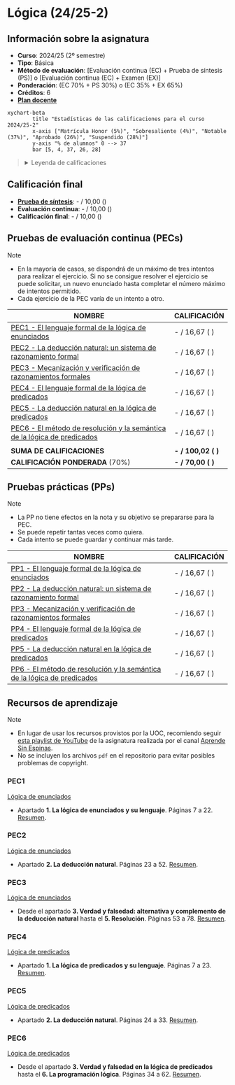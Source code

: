 # Lógica (24/25-2)

## Información sobre la asignatura

- **Curso**: 2024/25 (2º semestre)
- **Tipo**: Básica
- **Método de evaluación**: [Evaluación continua (EC) + Prueba de síntesis (PS)] o [Evaluación continua (EC) + Examen (EX)]
- **Ponderación**: (EC 70% + PS 30%) o (EC 35% + EX 65%)
- **Créditos**: 6
- [**Plan docente**](https://apps.uoc.edu/PlaDocent/PlaDocent?Semestre=20242&SignatureCode=75.570&Context=3&Locale=es)

```mermaid
xychart-beta
		title "Estadísticas de las calificaciones para el curso 2024/25-2"
		x-axis ["Matrícula Honor (5%)", "Sobresaliente (4%)", "Notable (37%)", "Aprobado (26%)", "Suspendido (28%)"]
		y-axis "% de alumnos" 0 --> 37
		bar [5, 4, 37, 26, 28]
```

><details>
>	<summary>Leyenda de calificaciones</summary>
>
>	- Matrícula de Honor (M): 9 a 10
>	- Sobresaliente (EX): 9 a 10
>	- Notable (NO): 7 a 8,99
>	- Aprobado (A): 5 a 6,99
>	- Suspendido (SU): 0 a 4,99
></details>

## Calificación final 

- [**Prueba de síntesis**](ps): - / 10,00 ()
- **Evaluación continua**: - / 10,00 ()
- **Calificación final**: - / 10,00 ()

## Pruebas de evaluación continua (PECs)

>[!NOTE]
>- En la mayoría de casos, se dispondrá de un máximo de tres intentos para realizar el ejercicio. Si no se consigue resolver el ejercicio se puede solicitar, un nuevo enunciado hasta completar el número máximo de intentos permitido.
>- Cada ejercicio de la PEC varía de un intento a otro.

| NOMBRE                                                              | CALIFICACIÓN       |
|---------------------------------------------------------------------|--------------------|
| [PEC1 - El lenguaje formal de la lógica de enunciados](pec1)            | - / 16,67 ( )  |
| [PEC2 - La deducción natural: un sistema de razonamiento formal](pec2)     | - / 16,67 ( )  |
| [PEC3 - Mecanización y verificación de razonamientos formales](pec3) | - / 16,67 ( ) |
| [PEC4 - El lenguaje formal de la lógica de predicados](pec4)                    | - / 16,67 ( ) |
| [PEC5 - La deducción natural en la lógica de predicados](pec5)                    | - / 16,67 ( ) |
| [PEC6 - El método de resolución y la semántica de la lógica de predicados](pec6)                    | - / 16,67 ( ) |
|                                                                     |                      |
| **SUMA DE CALIFICACIONES**                                          | **- / 100,02 ( )** |
| **CALIFICACIÓN PONDERADA** (70%)                                    | **- / 70,00 ( )** |

## Pruebas prácticas (PPs)

>[!NOTE]
>- La PP no tiene efectos en la nota y su objetivo se prepararse para la PEC.
>- Se puede repetir tantas veces como quiera.
>- Cada intento se puede guardar y continuar más tarde.

| NOMBRE                                                              | CALIFICACIÓN       |
|---------------------------------------------------------------------|--------------------|
| [PP1 - El lenguaje formal de la lógica de enunciados](pec1/pp1)            | - / 16,67 ( )  |
| [PP2 - La deducción natural: un sistema de razonamiento formal](pec2/pp2)     | - / 16,67 ( )  |
| [PP3 - Mecanización y verificación de razonamientos formales](pec3/pp3) | - / 16,67 ( ) |
| [PP4 - El lenguaje formal de la lógica de predicados](pec4/pp4)                    | - / 16,67 ( ) |
| [PP5 - La deducción natural en la lógica de predicados](pec5/pp5)                    | - / 16,67 ( ) |
| [PP6 - El método de resolución y la semántica de la lógica de predicados](pec6/pp6)                    | - / 16,67 ( ) |

## Recursos de aprendizaje

>[!NOTE]
>- En lugar de usar los recursos provistos por la UOC, recomiendo seguir [esta playlist de YouTube](https://www.youtube.com/playlist?list=PLX3CfQWn-1E1MpqMS_CWzbSSiY7hgOhtA) de la asignatura realizada por el canal [Aprende Sin Espinas](https://www.youtube.com/@AprendeSinEspinas).
>- No se incluyen los archivos `pdf` en el repositorio para evitar posibles problemas de copyright.

### PEC1

[Lógica de enunciados](http://cvapp.uoc.edu/autors/MostraPDFMaterialAction.do?id=265957&hash=f4eec8d6f2470281eeabfd721755d26ab5429e0b8fd1581689cea334dc3dd6a5)
- Apartado **1. La lógica de enunciados y su lenguaje**. Páginas 7 a 22. [Resumen](pec1/recursos).

### PEC2

[Lógica de enunciados](http://cvapp.uoc.edu/autors/MostraPDFMaterialAction.do?id=265957&hash=f4eec8d6f2470281eeabfd721755d26ab5429e0b8fd1581689cea334dc3dd6a5)
- Apartado **2. La deducción natural**. Páginas 23 a 52. [Resumen](pec2/recursos).

### PEC3

[Lógica de enunciados](http://cvapp.uoc.edu/autors/MostraPDFMaterialAction.do?id=265957&hash=f4eec8d6f2470281eeabfd721755d26ab5429e0b8fd1581689cea334dc3dd6a5)
- Desde el apartado **3. Verdad y falsedad: alternativa y complemento de la deducción natural** hasta el **5. Resolución**. Páginas 53 a 78. [Resumen](pec3/recursos).

### PEC4

[Lógica de predicados](http://cvapp.uoc.edu/autors/MostraPDFMaterialAction.do?id=265958&hash=baefe4fe0e1c8594e63fe3a9c98754ced25fc6b142154c8a6c4e6f31ed28dfde)
- Apartado **1. La lógica de predicados y su lenguaje**. Páginas 7 a 23. [Resumen](pec4/recursos).

### PEC5

[Lógica de predicados](http://cvapp.uoc.edu/autors/MostraPDFMaterialAction.do?id=265958&hash=baefe4fe0e1c8594e63fe3a9c98754ced25fc6b142154c8a6c4e6f31ed28dfde)
- Apartado **2. La deducción natural**. Páginas 24 a 33. [Resumen](pec5/recursos).

### PEC6

[Lógica de predicados](http://cvapp.uoc.edu/autors/MostraPDFMaterialAction.do?id=265958&hash=baefe4fe0e1c8594e63fe3a9c98754ced25fc6b142154c8a6c4e6f31ed28dfde)
- Desde el apartado **3. Verdad y falsedad en la lógica de predicados** hasta el **6. La programación lógica**. Páginas 34 a 62. [Resumen](pec6/recursos).
